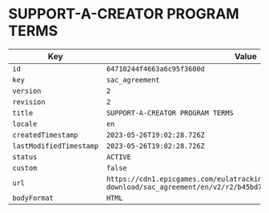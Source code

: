 # SUPPORT-A-CREATOR PROGRAM TERMS

| Key | Value |
| --- | ----- |
| `id` | `64710244f4663a6c95f3600d` |
| `key` | `sac_agreement` |
| `version` | `2` |
| `revision` | `2` |
| `title` | `SUPPORT-A-CREATOR PROGRAM TERMS` |
| `locale` | `en` |
| `createdTimestamp` | `2023-05-26T19:02:28.726Z` |
| `lastModifiedTimestamp` | `2023-05-26T19:02:28.726Z` |
| `status` | `ACTIVE` |
| `custom` | `false` |
| `url` | `https://cdn1.epicgames.com/eulatracking-download/sac_agreement/en/v2/r2/b45bd70aa03b32a8cfb133413722c400.pdf` |
| `bodyFormat` | `HTML` |
